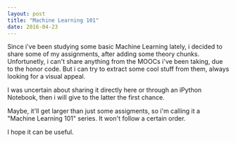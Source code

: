 ```yaml
---
layout: post
title: "Machine Learning 101"
date: 2016-04-23
---
```


Since i've been studying some basic Machine Learning lately, i decided to share some of my assignments, after adding some theory chunks. Unfortunetly, i can't share anything from the MOOCs i've been taking, due to the honor code. But i can try to extract some cool stuff from them, always looking for a visual appeal.

I was uncertain about sharing it directly here or through an iPython Notebook, then i will give to the latter the first chance.

Maybe, it'll get larger than just some assigments, so i'm calling it a "Machine Learning 101" series. It won't follow a certain order.

I hope it can be useful.

